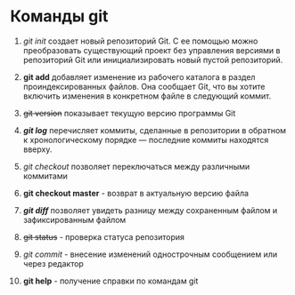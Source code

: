 # Команды git
1. *git init* создает новый репозиторий Git. С ее помощью можно преобразовать существующий проект без управления версиями в репозиторий Git или инициализировать новый пустой репозиторий.

2. **git add** добавляет изменение из рабочего каталога в раздел проиндексированных файлов. Она сообщает Git, что вы хотите включить изменения в конкретном файле в следующий коммит.

3. ~~git version~~ показывает текущую версию программы Git

4. ***git log*** перечисляет коммиты, сделанные в репозитории в обратном к хронологическому порядке — последние коммиты находятся вверху.

5. *git checkout* позволяет переключаться между различными коммитами

6. **git checkout master** - возврат в актуальную версию файла 

7. ***git diff*** позволяет увидеть разницу между сохраненным файлом и зафиксированным файлом

8. ~~git status~~ - проверка статуса репозитория

9. *git commit* - внесение изменений однострочным сообщением или через редактор

10. **git help** - получение справки по командам git
